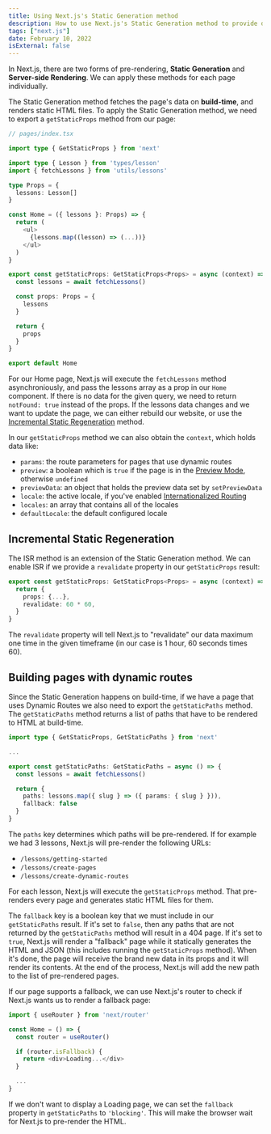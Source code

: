 ```yaml
---
title: Using Next.js's Static Generation method
description: How to use Next.js's Static Generation method to provide data in your pages at build time.
tags: ["next.js"]
date: February 10, 2022
isExternal: false
---
```



In Next.js, there are two forms of pre-rendering, **Static Generation** and
**Server-side Rendering**. We can apply these methods for each page
individually.

The Static Generation method fetches the page's data on **build-time**, and
renders static HTML files. To apply the Static Generation method, we need to
export a `getStaticProps` method from our page:

```typescript
// pages/index.tsx

import type { GetStaticProps } from 'next'

import type { Lesson } from 'types/lesson'
import { fetchLessons } from 'utils/lessons'

type Props = {
  lessons: Lesson[]
}

const Home = ({ lessons }: Props) => {
  return (
    <ul>
      {lessons.map((lesson) => (...))}
    </ul>
  )
}

export const getStaticProps: GetStaticProps<Props> = async (context) => {
  const lessons = await fetchLessons()

  const props: Props = {
    lessons
  }

  return {
    props
  }
}

export default Home
```

For our Home page, Next.js will execute the `fetchLessons` method
asynchroniously, and pass the lessons array as a prop in our `Home` component.
If there is no data for the given query, we need to return `notFound: true`
instead of the props. If the lessons data changes and we want to update the
page, we can either rebuild our website, or use the
[Incremental Static Regeneration](#incremental-static-regeneration) method.

In our `getStaticProps` method we can also obtain the `context`, which holds
data like:

- `params`: the route parameters for pages that use dynamic routes
- `preview`: a boolean which is `true` if the page is in the
[Preview Mode](https://nextjs.org/docs/advanced-features/preview-mode),
otherwise `undefined`
- `previewData`: an object that holds the preview data set by `setPreviewData`
- `locale`: the active locale, if you've enabled
[Internationalized Routing](https://nextjs.org/docs/advanced-features/i18n-routing)
- `locales`: an array that contains all of the locales
- `defaultLocale`: the default configured locale

## Incremental Static Regeneration

The ISR method is an extension of the Static Generation method. We can enable
ISR if we provide a `revalidate` property in our `getStaticProps` result:

```typescript
export const getStaticProps: GetStaticProps<Props> = async (context) => {
  return {
    props: {...},
    revalidate: 60 * 60,
  }
}
```

The `revalidate` property will tell Next.js to "revalidate" our data maximum one
time in the given timeframe (in our case is 1 hour, 60 seconds times 60).

## Building pages with dynamic routes

Since the Static Generation happens on build-time, if we have a page that uses
Dynamic Routes we also need to export the `getStaticPaths` method. The
`getStaticPaths` method returns a list of paths that have to be rendered to HTML
at build-time.

```typescript
import type { GetStaticProps, GetStaticPaths } from 'next'

...

export const getStaticPaths: GetStaticPaths = async () => {
  const lessons = await fetchLessons()

  return {
    paths: lessons.map({ slug } => ({ params: { slug } })),
    fallback: false
  }
}
```

The `paths` key determines which paths will be pre-rendered. If for example we
had 3 lessons, Next.js will pre-render the following URLs:

- `/lessons/getting-started`
- `/lessons/create-pages`
- `/lessons/create-dynamic-routes`

For each lesson, Next.js will execute the `getStaticProps` method. That
pre-renders every page and generates static HTML files for them.

The `fallback` key is a boolean key that we must include in our `getStaticPaths`
result. If it's set to `false`, then any paths that are not returned by the
`getStaticPaths` method will result in a 404 page. If it's set to `true`,
Next.js will render a "fallback" page while it statically generates the HTML and
JSON (this includes running the `getStaticProps` method). When it's done, the
page will receive the brand new data in its props and it will render its
contents. At the end of the process, Next.js will add the new path to the list
of pre-rendered pages.

If our page supports a fallback, we can use Next.js's router to check if Next.js
wants us to render a fallback page:

```typescript
import { useRouter } from 'next/router'

const Home = () => {
  const router = useRouter()

  if (router.isFallback) {
    return <div>Loading...</div>
  }

  ...
}
```

If we don't want to display a Loading page, we can set the `fallback` property
in `getStaticPaths` to `'blocking'`. This will make the browser wait for Next.js
to pre-render the HTML.

